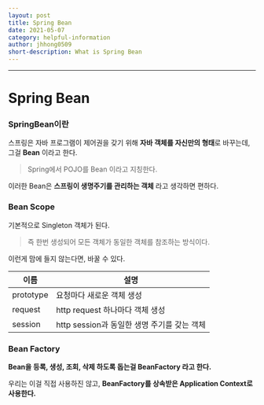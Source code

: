 ```yaml
---
layout: post
title: Spring Bean
date: 2021-05-07
category: helpful-information
author: jhhong0509
short-description: What is Spring Bean
---
```

------

# Spring Bean

### SpringBean이란

스프링은 자바 프로그램이 제어권을 갖기 위해 **자바 객체를 자신만의 형태**로 바꾸는데, 그걸 **Bean** 이라고 한다.

> Spring에서 POJO를 Bean 이라고 지칭한다.

이러한 Bean은 **스프링이 생명주기를 관리하는 객체** 라고 생각하면 편하다.



### Bean Scope

기본적으로 Singleton 객체가 된다.

> 즉 한번 생성되어 모든 객체가 동일한 객체를 참조하는 방식이다.

이런게 맘에 들지 않는다면, 바꿀 수 있다.

| 이름      | 설명                                        |
| --------- | ------------------------------------------- |
| prototype | 요청마다 새로운 객체 생성                   |
| request   | http request 하나마다 객체 생성             |
| session   | http session과 동일한 생명 주기를 갖는 객체 |



### Bean Factory

**Bean을 등록, 생성, 조회, 삭제 하도록 돕는걸 BeanFactory 라고 한다.**

우리는 이걸 직접 사용하진 않고, **BeanFactory를 상속받은 Application Context로 사용한다.**

